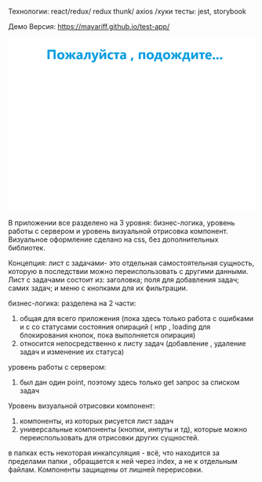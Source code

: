 Технологии: react/redux/ redux thunk/ axios /хуки
тесты: jest, storybook

Демо Версия:  https://mayariff.github.io/test-app/

![hall](https://github.com/Mayariff/test-app/blob/master/src/assets/giv/project.gif)



В приложении все разделено на 3 уровня: бизнес-логика, уровень работы с сервером и уровень визуальной отрисовка компонент.
Визуальное оформление сделано на css, без дополнительных библиотек.

Концепция: лист с задачами- это отдельная самостоятельная сущность, которую в последствии можно переиспользовать с другими данными.
Лист с задачами состоит из: заголовка; поля для добавления задач; самих задач; и меню с кнопками для их фильтрации.


бизнес-логика: разделена на 2 части:
1) общая для всего приложения (пока здесь только работа с ошибками и с со статусами состояния опираций ( нпр , loading для блокирования кнопок, пока выполняется опирация)
2) относится непосредственно к листу задач (добавление , удаление задач и изменение их статуса)

уровень работы с сервером:
1) был дан один point, поэтому здесь только get запрос за списком задач

Уровень визуальной отрисовки компонент:
1) компоненты, из которых рисуется лист задач
2) универсальные компоненты (кнопки, инпуты и тд), которые можно переиспользовать для отрисовки других сущностей.

в папках есть некоторая инкапсуляция - всё, что находится за пределами папки , обращается к ней через index, а не к отдельным файлам.
Компоненты защищены от лишней перерисовки.
